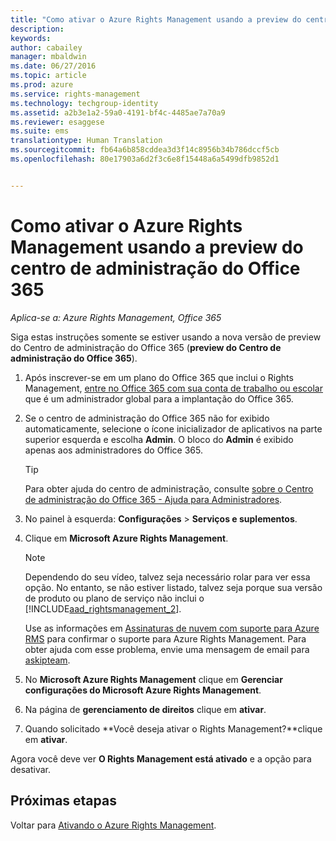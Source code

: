 ```yaml
---
title: "Como ativar o Azure Rights Management usando a preview do centro de administração do Office 365 | Azure RMS"
description: 
keywords: 
author: cabailey
manager: mbaldwin
ms.date: 06/27/2016
ms.topic: article
ms.prod: azure
ms.service: rights-management
ms.technology: techgroup-identity
ms.assetid: a2b3e1a2-59a0-4191-bf4c-4485ae7a70a9
ms.reviewer: esaggese
ms.suite: ems
translationtype: Human Translation
ms.sourcegitcommit: fb64a6b858cddea3d3f14c8956b34b786dccf5cb
ms.openlocfilehash: 80e17903a6d2f3c6e8f15448a6a5499dfb9852d1


---
```


# Como ativar o Azure Rights Management usando a preview do centro de administração do Office 365

*Aplica-se a: Azure Rights Management, Office 365*


Siga estas instruções somente se estiver usando a nova versão de preview do Centro de administração do Office 365 (**preview do Centro de administração do Office 365**).

1. Após inscrever-se em um plano do Office 365 que inclui o Rights Management, [entre no Office 365 com sua conta de trabalho ou escolar](https://portal.office.com/) que é um administrador global para a implantação do Office 365.

2. Se o centro de administração do Office 365 não for exibido automaticamente, selecione o ícone inicializador de aplicativos na parte superior esquerda e escolha **Admin**. O bloco do **Admin** é exibido apenas aos administradores do Office 365.

    > [!TIP]
    > Para obter ajuda do centro de administração, consulte [sobre o Centro de administração do Office 365 - Ajuda para Administradores](https://support.office.com/article/About-the-Office-365-admin-center-Admin-Help-58537702-d421-4d02-8141-e128e3703547).

3. No painel à esquerda: **Configurações** > **Serviços e suplementos**.

4. Clique em **Microsoft Azure Rights Management**.

    > [!NOTE]
    >Dependendo do seu vídeo, talvez seja necessário rolar para ver essa opção. No entanto, se não estiver listado, talvez seja porque sua versão de produto ou plano de serviço não inclui o [!INCLUDE[aad_rightsmanagement_2](../includes/aad_rightsmanagement_2_md.md)].
    >
    >Use as informações em [Assinaturas de nuvem com suporte para Azure RMS](../get-started/requirements-subscriptions.md) para confirmar o suporte para Azure Rights Management. Para obter ajuda com esse problema, envie uma mensagem de email para [askipteam](mailto:askipteam?subject=I%20cannot%20activate%20RMS).

5. No **Microsoft Azure Rights Management** clique em **Gerenciar configurações do Microsoft Azure Rights Management**.

6. Na página de **gerenciamento de direitos** clique em **ativar**.

7. Quando solicitado **Você deseja ativar o Rights Management?**clique em **ativar**.

Agora você deve ver **O Rights Management está ativado** e a opção para desativar.


## Próximas etapas
Voltar para [Ativando o Azure Rights Management](activate-service.md).




<!--HONumber=Jun16_HO4-->


